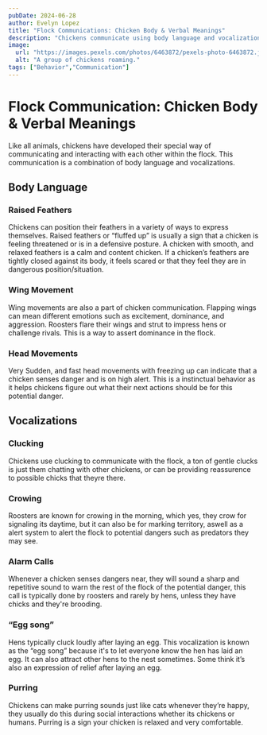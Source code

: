 ```yaml
---
pubDate: 2024-06-28
author: Evelyn Lopez
title: "Flock Communications: Chicken Body & Verbal Meanings"
description: "Chickens communicate using body language and vocalizations. They express emotions through raised feathers, wing movements, and head movements. Vocalizations include clucking for general communication, crowing by roosters to signal time and territory, alarm calls for danger, the “egg song” after laying eggs, and purring when content."
image:
  url: "https://images.pexels.com/photos/6463872/pexels-photo-6463872.jpeg?auto=compress&cs=tinysrgb&w=1260&h=750&dpr=2"
  alt: "A group of chickens roaming."
tags: ["Behavior","Communication"]
---
```


# Flock Communication: Chicken Body & Verbal Meanings

Like all animals, chickens have developed their special way of communicating and interacting with each other within the flock. This communication is a combination of body language and vocalizations.

## Body Language

### Raised Feathers

Chickens can position their feathers in a variety of ways to express themselves. Raised feathers or “fluffed up” is usually a sign that a chicken is feeling threatened or is in a defensive posture. A chicken with smooth, and relaxed feathers is a calm and content chicken. If a chicken’s feathers are tightly closed against its body, it feels scared or that they feel they are in dangerous position/situation.

### Wing Movement

Wing movements are also a part of chicken communication. Flapping wings can mean different emotions such as excitement, dominance, and aggression. Roosters flare their wings and strut to impress hens or challenge rivals. This is a way to assert dominance in the flock.

### Head Movements

Very Sudden, and fast head movements with freezing up can indicate that a chicken senses danger and is on high alert. This is a instinctual behavior as it helps chickens figure out what their next actions should be for this potential danger.

## Vocalizations

### Clucking

Chickens use clucking to communicate with the flock, a ton of gentle clucks is just them chatting with other chickens, or can be providing reassurence to possible chicks that theyre there.

### Crowing

Roosters are known for crowing in the morning, which yes, they crow for signaling its daytime, but it can also be for marking territory, aswell as a alert system to alert the flock to potential dangers such as predators they may see. 

### Alarm Calls

Whenever a chicken senses dangers near, they will sound a sharp and repetitive sound to warn the rest of the flock of the potential danger, this call is typically done by roosters and rarely by hens, unless they have chicks and they're brooding.

### “Egg song”

Hens typically cluck loudly after laying an egg. This vocalization is known as the “egg song” because it's to let everyone know the hen has laid an egg. It can also attract other hens to the nest sometimes. Some think it’s also an expression of relief after laying an egg.

### Purring

Chickens can make purring sounds just like cats whenever they’re happy, they usually do this during social interactions whether its chickens or humans. Purring is a sign your chicken is relaxed and very comfortable.